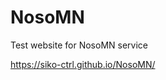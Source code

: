 # NosoMN
Test website for NosoMN service

https://siko-ctrl.github.io/NosoMN/
                                                         
